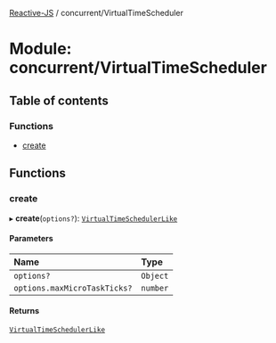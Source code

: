 [Reactive-JS](../README.md) / concurrent/VirtualTimeScheduler

# Module: concurrent/VirtualTimeScheduler

## Table of contents

### Functions

- [create](concurrent_VirtualTimeScheduler.md#create)

## Functions

### create

▸ **create**(`options?`): [`VirtualTimeSchedulerLike`](../interfaces/concurrent.VirtualTimeSchedulerLike.md)

#### Parameters

| Name | Type |
| :------ | :------ |
| `options?` | `Object` |
| `options.maxMicroTaskTicks?` | `number` |

#### Returns

[`VirtualTimeSchedulerLike`](../interfaces/concurrent.VirtualTimeSchedulerLike.md)
